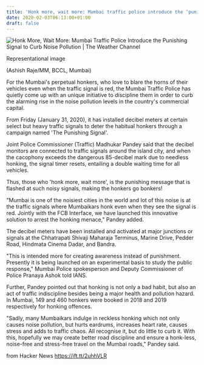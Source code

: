 ```yaml
---
title: 'Honk more, wait more: Mumbai traffic police introduce the ‘punishing signal’'
date: 2020-02-03T06:13:00+01:00
draft: false
---
```


![](https://s.w-x.co/in-traffic_signal.jpg "Honk More, Wait More: Mumbai Traffic Police Introduce the Punishing Signal to Curb Noise Pollution | The Weather Channel")  

Representational image

(Ashish Raje/MM, BCCL, Mumbai)

For the Mumbai's perpetual honkers, who love to blare the horns of their vehicles even when the traffic signal is red, the Mumbai Traffic Police has quietly come up with an unique initiative to discipline them in order to curb the alarming rise in the noise pollution levels in the country's commercial capital.

From Friday (January 31, 2020), it has installed decibel meters at certain select but heavy traffic signals to deter the habitual honkers through a campaign named 'The Punishing Signal'.

Joint Police Commissioner (Traffic) Madhukar Pandey said that the decibel monitors are connected to traffic signals around the island city, and when the cacophony exceeds the dangerous 85-decibel mark due to needless honking, the signal timer resets, entailing a double waiting time for all vehicles.

Thus, those who 'honk more, wait more', is the punishing message that is flashed at such noisy signals, making the honkers go bonkers!

"Mumbai is one of the noisiest cities in the world and lot of this noise is at the traffic signals where Mumbaikars honk even when they see the signal is red. Jointly with the FCB Interface, we have launched this innovative solution to arrest the honking menace," Pandey added.

The decibel meters have been installed and activated at major junctions or signals at the Chhatrapati Shivaji Maharaja Terminus, Marine Drive, Pedder Road, Hindmata Cinema Dadar, and Bandra.

"This is intended more for creating awareness instead of punishment. Presently it is being launched on an experimental basis to study the public response," Mumbai Police spokesperson and Deputy Commissioner of Police Pranaya Ashok told IANS.

Further, Pandey pointed out that honking is not only a bad habit, but also an act of traffic indiscipline besides being a major health and pollution hazard. In Mumbai, 149 and 460 honkers were booked in 2018 and 2019 respectively for honking offences.

"Sadly, many Mumbaikars indulge in reckless honking which not only causes noise pollution, but hurts eardrums, increases heart rate, causes stress and adds to traffic chaos. All recognise it, but do little to curb it. With this, hopefully we may create better road discipline and ensure a honk-less, noise-free and stress-free travel on the Mumbai roads," Pandey said.

  
  
from Hacker News https://ift.tt/2uhhVLR
